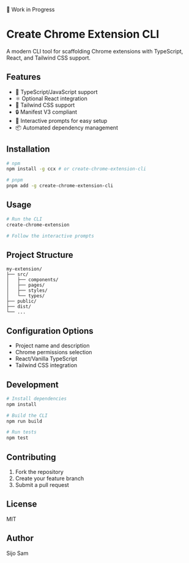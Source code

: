 🚗 Work in Progress

# Create Chrome Extension CLI

A modern CLI tool for scaffolding Chrome extensions with TypeScript, React, and Tailwind CSS support.

## Features

- 🚀 TypeScript/JavaScript support
- ⚛️ Optional React integration
- 🎨 Tailwind CSS support
- 🔒 Manifest V3 compliant
- 🧩 Interactive prompts for easy setup
- 📦 Automated dependency management

## Installation

```bash
# npm
npm install -g ccx # or create-chrome-extension-cli

# pnpm
pnpm add -g create-chrome-extension-cli
```

## Usage

```bash
# Run the CLI
create-chrome-extension

# Follow the interactive prompts
```

## Project Structure

```
my-extension/
├── src/
│   ├── components/
│   ├── pages/
│   ├── styles/
│   └── types/
├── public/
├── dist/
└── ...
```

## Configuration Options

- Project name and description
- Chrome permissions selection
- React/Vanilla TypeScript
- Tailwind CSS integration

## Development

```bash
# Install dependencies
npm install

# Build the CLI
npm run build

# Run tests
npm test
```

## Contributing

1. Fork the repository
2. Create your feature branch
3. Submit a pull request

## License

MIT

## Author

Sijo Sam
